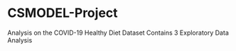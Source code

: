 # CSMODEL-Project
Analysis on the COVID-19 Healthy Diet Dataset 
Contains 3 Exploratory Data Analysis 
